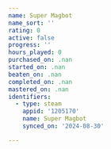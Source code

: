 ```yaml
---
name: Super Magbot
name_sort: ''
rating: 0
active: false
progress: ''
hours_played: 0
purchased_on: .nan
started_on: .nan
beaten_on: .nan
completed_on: .nan
mastered_on: .nan
identifiers:
  - type: steam
    appid: '1205170'
    name: Super Magbot
    synced_on: '2024-08-30'

---
```

